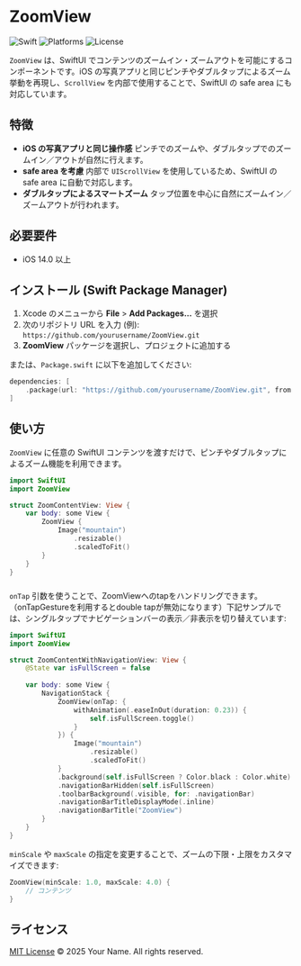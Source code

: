 # ZoomView

![Swift](https://img.shields.io/badge/Swift-6.0-orange) ![Platforms](https://img.shields.io/badge/Platforms-iOS-lightgrey) ![License](https://img.shields.io/badge/License-MIT-blue)

`ZoomView` は、SwiftUI でコンテンツのズームイン・ズームアウトを可能にするコンポーネントです。iOS の写真アプリと同じピンチやダブルタップによるズーム挙動を再現し、`ScrollView` を内部で使用することで、SwiftUI の safe area にも対応しています。

## 特徴

- **iOS の写真アプリと同じ操作感**
  ピンチでのズームや、ダブルタップでのズームイン／アウトが自然に行えます。
- **safe area を考慮**
  内部で `UIScrollView` を使用しているため、SwiftUI の safe area に自動で対応します。
- **ダブルタップによるスマートズーム**
  タップ位置を中心に自然にズームイン／ズームアウトが行われます。

## 必要要件

- iOS 14.0 以上

## インストール (Swift Package Manager)

1. Xcode のメニューから **File** > **Add Packages...** を選択
2. 次のリポジトリ URL を入力 (例): `https://github.com/yourusername/ZoomView.git`
3. **ZoomView** パッケージを選択し、プロジェクトに追加する

または、`Package.swift` に以下を追加してください:

```swift
dependencies: [
    .package(url: "https://github.com/yourusername/ZoomView.git", from: "1.0.0")
]
```

## 使い方

`ZoomView` に任意の SwiftUI コンテンツを渡すだけで、ピンチやダブルタップによるズーム機能を利用できます。

```swift
import SwiftUI
import ZoomView

struct ZoomContentView: View {
    var body: some View {
        ZoomView {
            Image("mountain")
                .resizable()
                .scaledToFit()
        }
    }
}
```

##### 

`onTap` 引数を使うことで、ZoomViewへのtapをハンドリングできます。（onTapGestureを利用するとdouble tapが無効になります）下記サンプルでは、シングルタップでナビゲーションバーの表示／非表示を切り替えています:

```swift
import SwiftUI
import ZoomView

struct ZoomContentWithNavigationView: View {
    @State var isFullScreen = false
    
    var body: some View {
        NavigationStack {
            ZoomView(onTap: {
                withAnimation(.easeInOut(duration: 0.23)) {
                    self.isFullScreen.toggle()
                }
            }) {
                Image("mountain")
                    .resizable()
                    .scaledToFit()
            }
            .background(self.isFullScreen ? Color.black : Color.white)
            .navigationBarHidden(self.isFullScreen)
            .toolbarBackground(.visible, for: .navigationBar)
            .navigationBarTitleDisplayMode(.inline)
            .navigationBarTitle("ZoomView")
        }
    }
}
```



`minScale` や `maxScale` の指定を変更することで、ズームの下限・上限をカスタマイズできます:

```swift
ZoomView(minScale: 1.0, maxScale: 4.0) {
    // コンテンツ
}
```

## ライセンス

[MIT License](LICENSE)
© 2025 Your Name. All rights reserved.